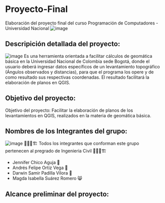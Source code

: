 # Proyecto-Final
Elaboración del proyecto final del curso Programación de Computadores - Universidad Nacional
![image](https://github.com/user-attachments/assets/7e906e62-7ed5-4480-ac69-e2083511676c)


## Descripición detallada del proyecto:
![image](https://github.com/user-attachments/assets/f7b86121-a615-4cce-beff-fb45099fded4)
Es una herramienta orientada a facilitar cálculos de geomática básica en la Universidad Nacional de Colombia sede Bogotá, donde el usuario deberá ingresar datos específicos de un levantamiento topográfico (Ángulos observados y distancias), para que el programa los opere y de como resultado sus respectivas coordenadas. El resultado facilitará la elaboración de planos en QGIS.

## Objetivo del proyecto:
Objetivo del proyecto: Facilitar la elaboración de planos de los levantamientos en QGIS, realizados en la materia de geomática básica.

## Nombres de los Integrantes del grupo:
![image](https://github.com/user-attachments/assets/51ee722f-be61-4237-8db3-2913de09dad0)
👨📝📐🏗 Todos los integrantes que conforman este grupo pertenecen al pregrado de Ingenieria Civil 👨📝📐🏗
- Jennifer Chico Aguja 🦊
- Andrés Felipe Ortiz Vega 🦅
- Darwin Samir Padilla Vilora 🫏
- Magda Isabella Suárez Romero 😸
## Alcance preliminar del proyecto:
  
  
